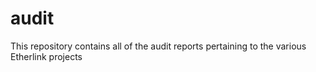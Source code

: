 # audit
This repository contains all of the audit reports pertaining to the various Etherlink projects 
